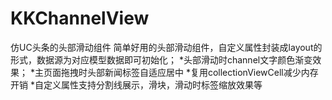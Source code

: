 # KKChannelView
仿UC头条的头部滑动组件
简单好用的头部滑动组件，自定义属性封装成layout的形式，数据源为对应模型数据即可初始化；
  *头部滑动时channel文字颜色渐变效果；
  *主页面拖拽时头部新闻标签自适应居中
  *复用collectionViewCell减少内存开销
  *自定义属性支持分割线展示，滑块，滑动时标签缩放效果等
  

